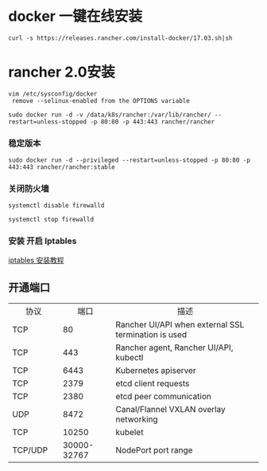 # docker 一键在线安装

```
curl -s https://releases.rancher.com/install-docker/17.03.sh|sh

```


# rancher 2.0安装

```
vim /etc/sysconfig/docker
 remove --selinux-enabled from the OPTIONS variable

sudo docker run -d -v /data/k8s/rancher:/var/lib/rancher/ --restart=unless-stopped -p 80:80 -p 443:443 rancher/rancher

```

### 稳定版本
```
sudo docker run -d --privileged --restart=unless-stopped -p 80:80 -p 443:443 rancher/rancher:stable
```

### 关闭防火墙 


```
systemctl disable firewalld

systemctl stop firewalld

```

### 安装 开启 Iptables  

[iptables 安装教程](/linux/iptables.md)


## 开通端口

<table width="630">
<tbody>
<tr>
<td style="text-align: center" width="98">协议</td>
<td style="text-align: center" width="114">端口</td>
<td style="text-align: center" width="418">描述</td>
</tr>
<tr>
<td width="98">TCP</td>
<td width="114">80</td>
<td width="418">Rancher UI/API when external SSL termination is used</td>
</tr>
<tr>
<td width="98">TCP</td>
<td width="114">443</td>
<td width="418">Rancher agent, Rancher UI/API, kubectl</td>
</tr>
<tr>
<td width="98">TCP</td>
<td width="114">6443</td>
<td width="418">Kubernetes apiserver</td>
</tr>
<tr>
<td width="98">TCP</td>
<td width="114">2379</td>
<td width="418">etcd client requests</td>
</tr>
<tr>
<td width="98">TCP</td>
<td width="114">2380</td>
<td width="418">etcd peer communication</td>
</tr>
<tr>
<td width="98">UDP</td>
<td width="114">8472</td>
<td width="418">Canal/Flannel VXLAN overlay networking</td>
</tr>
<tr>
<td width="98">TCP</td>
<td width="114">10250</td>
<td width="418">kubelet</td>
</tr>
 <tr>
<td width="98">TCP/UDP</td>
<td width="114">30000-32767</td>
<td width="418">NodePort port range</td>
</tr>
</tbody>
</table>
